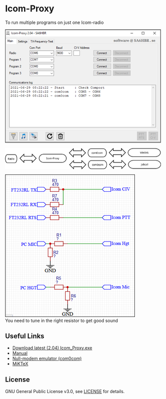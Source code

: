 # Icom-Proxy
To run multiple programs on just one Icom-radio  

![alt text](https://github.com/SA6HBR/IcomProxy/blob/main/image/Icom_Proxy.png "Icom-Proxy")  

![alt text](https://github.com/SA6HBR/IcomProxy/blob/main/image/Diagram1.png "Diagram1")  

![alt text](https://github.com/SA6HBR/IcomProxy/blob/main/image/tnc_schema.png "TNC")  
You need to tune in the right resistor to get good sound



## Useful Links

* [Download latest (2.04) Icom_Proxy.exe](https://github.com/SA6HBR/IcomProxy/releases/download/2.04/Icom_Proxy.exe)
* [Manual](https://github.com/SA6HBR/IcomProxy/blob/main/doc/IcomProxyManual.pdf)
* [Null-modem emulator (com0com)](https://sourceforge.net/projects/com0com/)
* [MiKTeX](https://miktex.org/)

## License

GNU General Public License v3.0, see [LICENSE](https://github.com/SA6HBR/SerialProxy/blob/main/LICENSE) for details.
